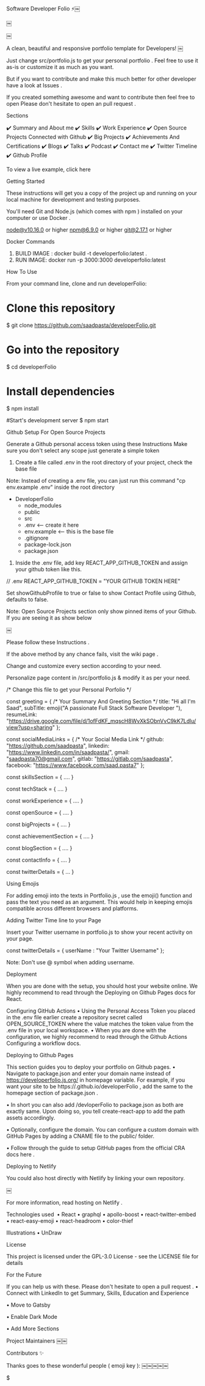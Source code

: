 
Software Developer Folio ⚡️￼

￼

￼

A clean, beautiful and responsive portfolio template for Developers!
￼

Just change src/portfolio.js to get your personal portfolio . Feel free to use it as-is or customize it as much as you want.

But if you want to contribute and make this much better for other developer have a look at Issues .

If you created something awesome and want to contribute then feel free to open Please don't hesitate to open an pull request .

Sections

✔️ Summary and About me
✔️ Skills
✔️ Work Experience
✔️ Open Source Projects Connected with Github
✔️ Big Projects
✔️ Achievements And Certifications
✔️ Blogs
✔️ Talks
✔️ Podcast
✔️ Contact me
✔️ Twitter Timeline
✔️ Github Profile

To view a live example, click here

Getting Started

These instructions will get you a copy of the project up and running on your local machine for development and testing purposes.

You'll need Git and Node.js (which comes with npm ) installed on your computer or use Docker .

node@v10.16.0 or higher
npm@6.9.0 or higher
git@2.17.1 or higher



Docker Commands

1) BUILD IMAGE : docker build -t developerfolio:latest .
2) RUN IMAGE: docker run -p 3000:3000 developerfolio:latest



How To Use

From your command line, clone and run developerFolio:

# Clone this repository
$ git clone https://github.com/saadpasta/developerFolio.git

# Go into the repository
$ cd developerFolio

# Install dependencies
$ npm install

#Start's development server
$ npm start



Github Setup For Open Source Projects

Generate a Github personal access token using these Instructions  Make sure you don't select any scope just generate a simple token 
1. Create a file called .env in the root directory of your project, check the base file

Note: Instead of creating a .env file, you can just run this command "cp env.example .env" inside the root directory

- DeveloperFolio
  - node_modules
  - public
  - src
  - .env         <-- create it here
  - env.example  <-- this is the base file
  - .gitignore
  - package-lock.json
  - package.json



1. Inside the .env file, add key REACT_APP_GITHUB_TOKEN and assign your github token like this.


 // .env
  REACT_APP_GITHUB_TOKEN = "YOUR GITHUB TOKEN HERE"



Set showGithubProfile to true or false to show Contact Profile using Github, defaults to false.

Note: Open Source Projects section only show pinned items of your Github. If you are seeing it as show below

￼

Please follow these Instructions .

If the above method by any chance fails, visit the wiki page .

Change and customize every section according to your need.

Personalize page content in /src/portfolio.js & modify it as per your need.

/* Change this file to get your Personal Porfolio */

const greeting = {
  /* Your Summary And Greeting Section */
  title: "Hi all I'm Saad",
  subTitle: emoji("A passionate Full Stack Software Developer "),
  resumeLink: "https://drive.google.com/file/d/1ofFdKF_mqscH8WvXkSObnVvC9kK7Ldlu/view?usp=sharing"
};

const socialMediaLinks = {
  /* Your Social Media Link */
  github: "https://github.com/saadpasta",
  linkedin: "https://www.linkedin.com/in/saadpasta/",
  gmail: "saadpasta70@gmail.com",
  gitlab: "https://gitlab.com/saadpasta",
  facebook: "https://www.facebook.com/saad.pasta7"
};


const skillsSection = { .... }

const techStack = { .... }

const workExperience = { .... } 

const openSource = { .... } 

const bigProjects = { .... }

const achievementSection = { .... }

const blogSection = { .... }

const contactInfo = { .... }

const twitterDetails = { ... }




Using Emojis

For adding emoji into the texts in Portfolio.js , use the emoji() function and pass the text you need as an argument. This would help in keeping emojis compatible across different browsers and platforms.

Adding Twitter Time line to your Page

Insert your Twitter username in portfolio.js to show your recent activity on your page.

const twitterDetails = {
  userName : "Your Twitter Username"
};



Note: Don't use @ symbol when adding username.

Deployment

When you are done with the setup, you should host your website online. We highly recommend to read through the Deploying on Github Pages docs for React.

Configuring GitHub Actions
• Using the Personal Access Token you placed in the .env file earlier create a repository secret called OPEN_SOURCE_TOKEN where the value matches the token value from the .env file in your local workspace.
• When you are done with the configuration, we highly recommend to read through the Github Actions Configuring a workflow docs.

Deploying to Github Pages

This section guides you to deploy your portfolio on Github pages.
• 
Navigate to package.json and enter your domain name instead of https://developerfolio.js.org/ in homepage variable. For example, if you want your site to be https://<your-username>.github.io/developerFolio , add the same to the homepage section of package.json .

• 
In short you can also add /devloperFolio to package.json as both are exactly same. Upon doing so, you tell create-react-app to add the path assets accordingly.

• 
Optionally, configure the domain. You can configure a custom domain with GitHub Pages by adding a CNAME file to the public/ folder.

• 
Follow through the guide to setup GitHub pages from the official CRA docs here .

Deploying to Netlify

You could also host directly with Netlify by linking your own repository.

￼

For more information, read hosting on Netlify .

Technologies used ️
• React
• graphql
• apollo-boost
• react-twitter-embed
• react-easy-emoji
• react-headroom
• color-thief

Illustrations
• UnDraw

License

This project is licensed under the GPL-3.0 License - see the LICENSE file for details

For the Future

If you can help us with these. Please don't hesitate to open a pull request .
• 
Connect with LinkedIn to get Summary, Skills, Education and Experience

• 
Move to Gatsby

• 
Enable Dark Mode

• 
Add More Sections

Project Maintainers
￼￼

Contributors ✨

Thanks goes to these wonderful people ( emoji key ):
￼￼￼￼￼

$
